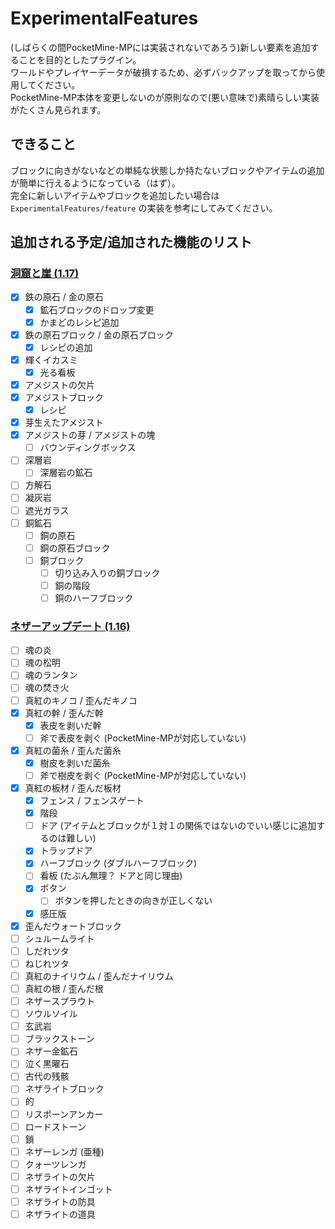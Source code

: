 # ExperimentalFeatures
(しばらくの間PocketMine-MPには実装されないであろう)新しい要素を追加することを目的としたプラグイン。  
ワールドやプレイヤーデータが破損するため、必ずバックアップを取ってから使用してください。  
PocketMine-MP本体を変更しないのが原則なので(悪い意味で)素晴らしい実装がたくさん見られます。

## できること
ブロックに向きがないなどの単純な状態しか持たないブロックやアイテムの追加が簡単に行えるようになっている（はず）。  
完全に新しいアイテムやブロックを追加したい場合は `ExperimentalFeatures/feature` の実装を参考にしてみてください。

## 追加される予定/追加された機能のリスト
### [洞窟と崖 (1.17)](https://minecraft.fandom.com/wiki/Caves_%26_Cliffs)
- [x] 鉄の原石 / 金の原石
  - [x] 鉱石ブロックのドロップ変更
  - [x] かまどのレシピ追加
- [x] 鉄の原石ブロック / 金の原石ブロック
  - [x] レシピの追加
- [x] 輝くイカスミ
  - [x] 光る看板
- [x] アメジストの欠片
- [x] アメジストブロック
  - [x] レシピ
- [x] 芽生えたアメジスト
- [x] アメジストの芽 / アメジストの塊
  - [ ] バウンディングボックス
- [ ] 深層岩
  - [ ] 深層岩の鉱石
- [ ] 方解石
- [ ] 凝灰岩
- [ ] 遮光ガラス
- [ ] 銅鉱石
  - [ ] 銅の原石
  - [ ] 銅の原石ブロック
  - [ ] 銅ブロック
    - [ ] 切り込み入りの銅ブロック
    - [ ] 銅の階段
    - [ ] 銅のハーフブロック

### [ネザーアップデート (1.16)](https://minecraft.fandom.com/wiki/Nether_Update)
- [ ] 魂の炎
- [ ] 魂の松明
- [ ] 魂のランタン
- [ ] 魂の焚き火
- [ ] 真紅のキノコ / 歪んだキノコ
- [x] 真紅の幹 / 歪んだ幹
  - [x] 表皮を剥いだ幹
  - [ ] 斧で表皮を剥ぐ (PocketMine-MPが対応していない)
- [x] 真紅の菌糸 / 歪んだ菌糸
  - [x] 樹皮を剥いだ菌糸
  - [ ] 斧で樹皮を剥ぐ (PocketMine-MPが対応していない)
- [x] 真紅の板材 / 歪んだ板材
  - [x] フェンス / フェンスゲート
  - [x] 階段
  - [ ] ドア (アイテムとブロックが１対１の関係ではないのでいい感じに追加するのは難しい)
  - [x] トラップドア
  - [x] ハーフブロック (ダブルハーフブロック)
  - [ ] 看板 (たぶん無理？ ドアと同じ理由)
  - [x] ボタン
    - [ ] ボタンを押したときの向きが正しくない
  - [x] 感圧版
- [x] 歪んだウォートブロック
- [ ] シュルームライト
- [ ] しだれツタ
- [ ] ねじれツタ
- [ ] 真紅のナイリウム / 歪んだナイリウム
- [ ] 真紅の根 / 歪んだ根
- [ ] ネザースプラウト
- [ ] ソウルソイル
- [ ] 玄武岩
- [ ] ブラックストーン
- [ ] ネザー金鉱石
- [ ] 泣く黒曜石
- [ ] 古代の残骸
- [ ] ネザライトブロック
- [ ] 的
- [ ] リスポーンアンカー
- [ ] ロードストーン
- [ ] 鎖
- [ ] ネザーレンガ (亜種)
- [ ] クォーツレンガ
- [ ] ネザライトの欠片
- [ ] ネザライトインゴット
- [ ] ネザライトの防具
- [ ] ネザライトの道具